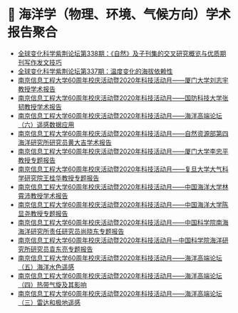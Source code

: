 # 🌊 海洋学（物理、环境、气候方向）学术报告聚合
<!-- BLOG-POST-LIST:START -->
- [全球变化科学紫荆论坛第338期：《自然》及子刊集的交叉研究概览与优质期刊写作发文技巧](http://www.dess.tsinghua.edu.cn/publish/ess/10541/2020/20200910100135552230231/20200910100135552230231_.html)
- [全球变化科学紫荆论坛第337期：温度变化的海拔依赖性](http://www.dess.tsinghua.edu.cn/publish/ess/10541/2020/20200910094709530290452/20200910094709530290452_.html)
- [南京信息工程大学60周年校庆活动暨2020年科技活动月——厦门大学刘志宇教授学术报告](https://ocean.nuist.edu.cn/info/1059/1888.htm)
- [南京信息工程大学60周年校庆活动暨2020年科技活动月——国防科技大学张韧教授学术报告](https://ocean.nuist.edu.cn/info/1059/1887.htm)
- [南京信息工程大学60周年校庆活动暨2020年科技活动月——海洋高端论坛（六）遥感数据应用](https://ocean.nuist.edu.cn/info/1059/1886.htm)
- [南京信息工程大学60周年校庆活动暨2020年科技活动月——自然资源部第四海洋研究所研究员黄大吉学术报告](https://ocean.nuist.edu.cn/info/1059/1885.htm)
- [南京信息工程大学60周年校庆活动暨2020年科技活动月——厦门大学李忠平教授专题报告](https://ocean.nuist.edu.cn/info/1059/1884.htm)
- [南京信息工程大学60周年校庆活动暨2020年科技活动月——复旦大学大气科学研究院王桂华教授专题报告](https://ocean.nuist.edu.cn/info/1059/1882.htm)
- [南京信息工程大学60周年校庆活动暨2020年科技活动月——中国海洋大学林霄沛教授学术报告](https://ocean.nuist.edu.cn/info/1059/1881.htm)
- [南京信息工程大学60周年校庆活动暨2020年科技活动月——中国海洋大学陈显尧教授专题报告](https://ocean.nuist.edu.cn/info/1059/1880.htm)
- [南京信息工程大学60周年校庆活动暨2020年科技活动月——中国科学院南海海洋研究所责任研究员尚晓东专题报告](https://ocean.nuist.edu.cn/info/1059/1879.htm)
- [南京信息工程大学60周年校庆活动暨2020年科技活动月—中国科学院海洋研究所研究员袁东亮专题报告](https://ocean.nuist.edu.cn/info/1059/1877.htm)
- [南京信息工程大学60周年校庆活动暨2020年科技活动月——海洋高端论坛（五）海洋水色遥感](https://ocean.nuist.edu.cn/info/1059/1876.htm)
- [南京信息工程大学60周年校庆活动暨2020年科技活动月——海洋高端论坛（四）热带气旋及其影响](https://ocean.nuist.edu.cn/info/1059/1875.htm)
- [南京信息工程大学60周年校庆活动暨2020年科技活动月——海洋高端论坛（三）雷达和极地遥感](https://ocean.nuist.edu.cn/info/1059/1874.htm)
<!-- BLOG-POST-LIST:END -->
